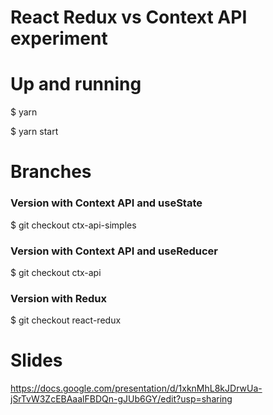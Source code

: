 # React Redux vs Context API experiment

# Up and running
$ yarn

$ yarn start

# Branches

### Version with Context API and useState
$ git checkout ctx-api-simples

### Version with Context API and useReducer
$ git checkout ctx-api

### Version with Redux
$ git checkout react-redux

# Slides
https://docs.google.com/presentation/d/1xknMhL8kJDrwUa-jSrTvW3ZcEBAaalFBDQn-gJUb6GY/edit?usp=sharing